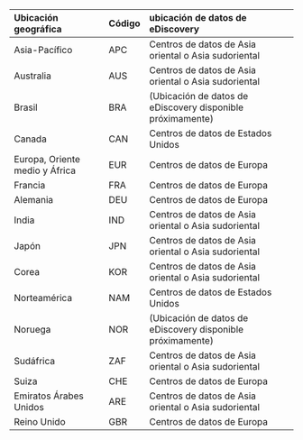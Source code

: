 
|  Ubicación geográfica               |  Código  |  ubicación de datos de eDiscovery        |
|:----------------------------|:-------|:---------------------------------|
|Asia-Pacífico                 |APC     |Centros de datos de Asia oriental o Asia sudoriental|
|Australia                    |AUS     |Centros de datos de Asia oriental o Asia sudoriental|
|Brasil                       |BRA     |(Ubicación de datos de eDiscovery disponible próximamente)|
|Canada                       |CAN     |Centros de datos de Estados Unidos                    |
|Europa, Oriente medio y África|EUR     |Centros de datos de Europa                |
|Francia                       |FRA     |Centros de datos de Europa                |
|Alemania                      |DEU     |Centros de datos de Europa                |
|India                        |IND     |Centros de datos de Asia oriental o Asia sudoriental|
|Japón                        |JPN     |Centros de datos de Asia oriental o Asia sudoriental|
|Corea                        |KOR     |Centros de datos de Asia oriental o Asia sudoriental|
|Norteamérica                |NAM     |Centros de datos de Estados Unidos                    |
|Noruega                       |NOR     |(Ubicación de datos de eDiscovery disponible próximamente)|
|Sudáfrica                 |ZAF     |Centros de datos de Asia oriental o Asia sudoriental|
|Suiza                  |CHE     |Centros de datos de Europa                |
|Emiratos Árabes Unidos         |ARE     |Centros de datos de Asia oriental o Asia sudoriental|
|Reino Unido               |GBR     |Centros de datos de Europa                |
